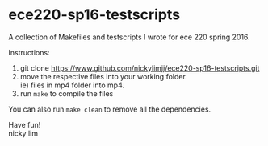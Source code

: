 # ece220-sp16-testscripts
A collection of Makefiles and testscripts I wrote for ece 220 spring 2016. 

Instructions:

1) git clone https://www.github.com/nickylimjj/ece220-sp16-testscripts.git  
2) move the respective files into your working folder.  
 ie) files in mp4 folder into mp4.  
3) run `make` to compile the files  

You can also run `make clean` to remove all the dependencies.

Have fun!  
nicky lim

